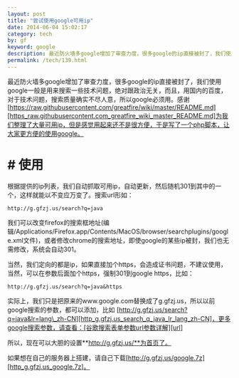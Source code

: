 ```yaml
---
layout: post
title: "尝试使用google可用ip"
date: 2014-06-04 15:02:17
category: tech
by: gf
keyword: google
description: 最近防火墙多google增加了审查力度，很多google的ip直接被封了，我们使用google一般是用来搜索一些技术问题，绝对跟政治无关，而且，用国内的百度，对于技术问题，搜索质量确实不尽人意，所
permalink: /tech/139.html
---
```

最近防火墙多google增加了审查力度，很多google的ip直接被封了，我们使用google一般是用来搜索一些技术问题，绝对跟政治无关，而且，用国内的百度，对于技术问题，搜索质量确实不尽人意，所以google必须用。感谢[https://raw.githubusercontent.com/greatfire/wiki/master/README.md][https_raw.githubusercontent.com_greatfire_wiki_master_README.md]为我们整理了大量可用ip，但是感觉用起来还不是很方便，于是写了一个php脚本，让大家更方便的使用google。

# # 使用 ##

根据提供的ip列表，我们自动抓取可用ip，自动更新，然后随机301到其中的一个，这样就能以不变应万变了。搜索url形如：

    http://g.gfzj.us/search?q=java

我们可以改变firefox的搜索框地址(编辑/Applications/Firefox.app/Contents/MacOS/browser/searchplugins/google.xml文件)，或者修改chrome的搜索地址，即使google的某些ip被封，我们也无需修改，系统会自动301。

当然，我们定向的都是ip，如果直接加个https，会造成证书问题，不建议使用，当然，可以在参数后面加个https，强制301到google https，比如：

    http://g.gfzj.us/search?q=java&https

实际上，我们只是把原来的www.google.com替换成了g.gfzj.us，所以以前google搜索的参数，都可以添加，比如 [http://g.gfzj.us/search?q=java&lr=lang\_zh-CN][http_g.gfzj.us_search_q_java_lr_lang_zh-CN]，更多google搜索参数，请查看：[谷歌搜索表单参数url参数详解][url]

所以，现在可以大胆的设置**http://g.gfzj.us/**为首页了。

如果想在自己的服务器上搭建，请自己下载[http://g.gfzj.us/google.7z][http_g.gfzj.us_google.7z]。


[https_raw.githubusercontent.com_greatfire_wiki_master_README.md]: https://raw.githubusercontent.com/greatfire/wiki/master/README.md
[http_g.gfzj.us_search_q_java_lr_lang_zh-CN]: http://g.gfzj.us/search?q=java&lr=lang_zh-CN
[url]: http://ylbook.com/cms/web/gugecanshu.htm
[http_g.gfzj.us_google.7z]: http://g.gfzj.us/google.7z
